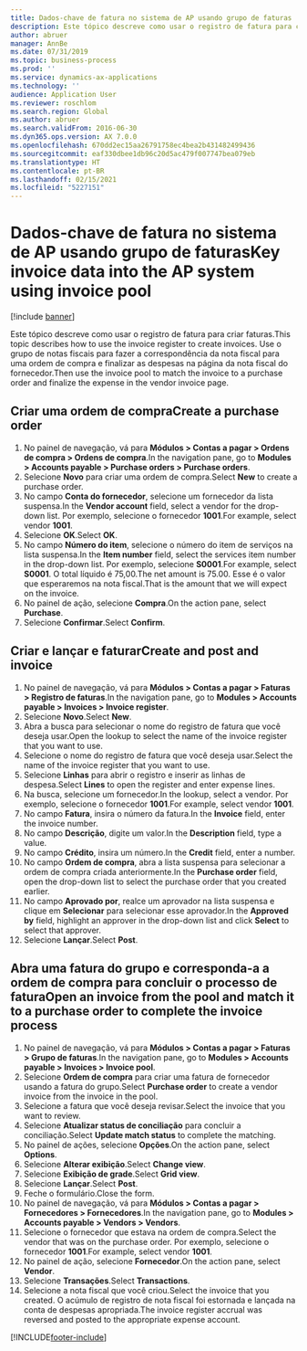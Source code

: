 ```yaml
---
title: Dados-chave de fatura no sistema de AP usando grupo de faturas
description: Este tópico descreve como usar o registro de fatura para criar faturas.
author: abruer
manager: AnnBe
ms.date: 07/31/2019
ms.topic: business-process
ms.prod: ''
ms.service: dynamics-ax-applications
ms.technology: ''
audience: Application User
ms.reviewer: roschlom
ms.search.region: Global
ms.author: abruer
ms.search.validFrom: 2016-06-30
ms.dyn365.ops.version: AX 7.0.0
ms.openlocfilehash: 670dd2ec15aa26791758ec4bea2b431482499436
ms.sourcegitcommit: eaf330dbee1db96c20d5ac479f007747bea079eb
ms.translationtype: HT
ms.contentlocale: pt-BR
ms.lasthandoff: 02/15/2021
ms.locfileid: "5227151"
---
```

# <a name="key-invoice-data-into-the-ap-system-using-invoice-pool"></a><span data-ttu-id="e8271-103">Dados-chave de fatura no sistema de AP usando grupo de faturas</span><span class="sxs-lookup"><span data-stu-id="e8271-103">Key invoice data into the AP system using invoice pool</span></span>

[!include [banner](../../includes/banner.md)]

<span data-ttu-id="e8271-104">Este tópico descreve como usar o registro de fatura para criar faturas.</span><span class="sxs-lookup"><span data-stu-id="e8271-104">This topic describes how to use the invoice register to create invoices.</span></span> <span data-ttu-id="e8271-105">Use o grupo de notas fiscais para fazer a correspondência da nota fiscal para uma ordem de compra e finalizar as despesas na página da nota fiscal do fornecedor.</span><span class="sxs-lookup"><span data-stu-id="e8271-105">Then use the invoice pool to match the invoice to a purchase order and finalize the expense in the vendor invoice page.</span></span>


## <a name="create-a-purchase-order"></a><span data-ttu-id="e8271-106">Criar uma ordem de compra</span><span class="sxs-lookup"><span data-stu-id="e8271-106">Create a purchase order</span></span>
1. <span data-ttu-id="e8271-107">No painel de navegação, vá para **Módulos > Contas a pagar > Ordens de compra > Ordens de compra**.</span><span class="sxs-lookup"><span data-stu-id="e8271-107">In the navigation pane, go to **Modules > Accounts payable > Purchase orders > Purchase orders**.</span></span>
2. <span data-ttu-id="e8271-108">Selecione **Novo** para criar uma ordem de compra.</span><span class="sxs-lookup"><span data-stu-id="e8271-108">Select **New** to create a purchase order.</span></span>
3. <span data-ttu-id="e8271-109">No campo **Conta do fornecedor**, selecione um fornecedor da lista suspensa.</span><span class="sxs-lookup"><span data-stu-id="e8271-109">In the **Vendor account** field, select a vendor for the drop-down list.</span></span> <span data-ttu-id="e8271-110">Por exemplo, selecione o fornecedor **1001**.</span><span class="sxs-lookup"><span data-stu-id="e8271-110">For example, select vendor **1001**.</span></span>
4. <span data-ttu-id="e8271-111">Selecione **OK**.</span><span class="sxs-lookup"><span data-stu-id="e8271-111">Select **OK**.</span></span>
5. <span data-ttu-id="e8271-112">No campo **Número do item**, selecione o número do item de serviços na lista suspensa.</span><span class="sxs-lookup"><span data-stu-id="e8271-112">In the **Item number** field, select the services item number in the drop-down list.</span></span> <span data-ttu-id="e8271-113">Por exemplo, selecione **S0001**.</span><span class="sxs-lookup"><span data-stu-id="e8271-113">For example, select **S0001**.</span></span> <span data-ttu-id="e8271-114">O total líquido é 75,00.</span><span class="sxs-lookup"><span data-stu-id="e8271-114">The net amount is 75.00.</span></span>  <span data-ttu-id="e8271-115">Esse é o valor que esperaremos na nota fiscal.</span><span class="sxs-lookup"><span data-stu-id="e8271-115">That is the amount that we will expect on the invoice.</span></span>  
6. <span data-ttu-id="e8271-116">No painel de ação, selecione **Compra**.</span><span class="sxs-lookup"><span data-stu-id="e8271-116">On the action pane, select **Purchase**.</span></span>
7. <span data-ttu-id="e8271-117">Selecione **Confirmar**.</span><span class="sxs-lookup"><span data-stu-id="e8271-117">Select **Confirm**.</span></span>

## <a name="create-and-post-and-invoice"></a><span data-ttu-id="e8271-118">Criar e lançar e faturar</span><span class="sxs-lookup"><span data-stu-id="e8271-118">Create and post and invoice</span></span>
1. <span data-ttu-id="e8271-119">No painel de navegação, vá para **Módulos > Contas a pagar > Faturas > Registro de faturas**.</span><span class="sxs-lookup"><span data-stu-id="e8271-119">In the navigation pane, go to **Modules > Accounts payable > Invoices > Invoice register**.</span></span>
2. <span data-ttu-id="e8271-120">Selecione **Novo**.</span><span class="sxs-lookup"><span data-stu-id="e8271-120">Select **New**.</span></span>
3. <span data-ttu-id="e8271-121">Abra a busca para selecionar o nome do registro de fatura que você deseja usar.</span><span class="sxs-lookup"><span data-stu-id="e8271-121">Open the lookup to select the name of the invoice register that you want to use.</span></span>
4. <span data-ttu-id="e8271-122">Selecione o nome do registro de fatura que você deseja usar.</span><span class="sxs-lookup"><span data-stu-id="e8271-122">Select the name of the invoice register that you want to use.</span></span>
5. <span data-ttu-id="e8271-123">Selecione **Linhas** para abrir o registro e inserir as linhas de despesa.</span><span class="sxs-lookup"><span data-stu-id="e8271-123">Select **Lines** to open the register and enter expense lines.</span></span>
6. <span data-ttu-id="e8271-124">Na busca, selecione um fornecedor.</span><span class="sxs-lookup"><span data-stu-id="e8271-124">In the lookup, select a vendor.</span></span> <span data-ttu-id="e8271-125">Por exemplo, selecione o fornecedor **1001**.</span><span class="sxs-lookup"><span data-stu-id="e8271-125">For example, select vendor **1001**.</span></span>
7. <span data-ttu-id="e8271-126">No campo **Fatura**, insira o número da fatura.</span><span class="sxs-lookup"><span data-stu-id="e8271-126">In the **Invoice** field, enter the invoice number.</span></span>
8. <span data-ttu-id="e8271-127">No campo **Descrição**, digite um valor.</span><span class="sxs-lookup"><span data-stu-id="e8271-127">In the **Description** field, type a value.</span></span>
9. <span data-ttu-id="e8271-128">No campo **Crédito**, insira um número.</span><span class="sxs-lookup"><span data-stu-id="e8271-128">In the **Credit** field, enter a number.</span></span>
10. <span data-ttu-id="e8271-129">No campo **Ordem de compra**, abra a lista suspensa para selecionar a ordem de compra criada anteriormente.</span><span class="sxs-lookup"><span data-stu-id="e8271-129">In the **Purchase order** field, open the drop-down list to select the purchase order that you created earlier.</span></span>
11. <span data-ttu-id="e8271-130">No campo **Aprovado por**, realce um aprovador na lista suspensa e clique em **Selecionar** para selecionar esse aprovador.</span><span class="sxs-lookup"><span data-stu-id="e8271-130">In the **Approved by** field, highlight an approver in the drop-down list and click **Select** to select that approver.</span></span>
12. <span data-ttu-id="e8271-131">Selecione **Lançar**.</span><span class="sxs-lookup"><span data-stu-id="e8271-131">Select **Post**.</span></span>

## <a name="open-an-invoice-from-the-pool-and-match-it-to-a-purchase-order-to-complete-the-invoice-process"></a><span data-ttu-id="e8271-132">Abra uma fatura do grupo e corresponda-a a ordem de compra para concluir o processo de fatura</span><span class="sxs-lookup"><span data-stu-id="e8271-132">Open an invoice from the pool and match it to a purchase order to complete the invoice process</span></span>
1. <span data-ttu-id="e8271-133">No painel de navegação, vá para **Módulos > Contas a pagar > Faturas > Grupo de faturas**.</span><span class="sxs-lookup"><span data-stu-id="e8271-133">In the navigation pane, go to **Modules > Accounts payable > Invoices > Invoice pool**.</span></span>
2. <span data-ttu-id="e8271-134">Selecione **Ordem de compra** para criar uma fatura de fornecedor usando a fatura do grupo.</span><span class="sxs-lookup"><span data-stu-id="e8271-134">Select **Purchase order** to create a vendor invoice from the invoice in the pool.</span></span>
3. <span data-ttu-id="e8271-135">Selecione a fatura que você deseja revisar.</span><span class="sxs-lookup"><span data-stu-id="e8271-135">Select the invoice that you want to review.</span></span>
4. <span data-ttu-id="e8271-136">Selecione **Atualizar status de conciliação** para concluir a conciliação.</span><span class="sxs-lookup"><span data-stu-id="e8271-136">Select **Update match status** to complete the matching.</span></span>
5. <span data-ttu-id="e8271-137">No painel de ações, selecione **Opções**.</span><span class="sxs-lookup"><span data-stu-id="e8271-137">On the action pane, select **Options**.</span></span>
6. <span data-ttu-id="e8271-138">Selecione **Alterar exibição**.</span><span class="sxs-lookup"><span data-stu-id="e8271-138">Select **Change view**.</span></span>
7. <span data-ttu-id="e8271-139">Selecione **Exibição de grade**.</span><span class="sxs-lookup"><span data-stu-id="e8271-139">Select **Grid view**.</span></span>
8. <span data-ttu-id="e8271-140">Selecione **Lançar**.</span><span class="sxs-lookup"><span data-stu-id="e8271-140">Select **Post**.</span></span>
9. <span data-ttu-id="e8271-141">Feche o formulário.</span><span class="sxs-lookup"><span data-stu-id="e8271-141">Close the form.</span></span>
10. <span data-ttu-id="e8271-142">No painel de navegação, vá para **Módulos > Contas a pagar > Fornecedores > Fornecedores**.</span><span class="sxs-lookup"><span data-stu-id="e8271-142">In the navigation pane, go to **Modules > Accounts payable > Vendors > Vendors**.</span></span>
11. <span data-ttu-id="e8271-143">Selecione o fornecedor que estava na ordem de compra.</span><span class="sxs-lookup"><span data-stu-id="e8271-143">Select the vendor that was on the purchase order.</span></span> <span data-ttu-id="e8271-144">Por exemplo, selecione o fornecedor **1001**.</span><span class="sxs-lookup"><span data-stu-id="e8271-144">For example, select vendor **1001**.</span></span>
12. <span data-ttu-id="e8271-145">No painel de ação, selecione **Fornecedor**.</span><span class="sxs-lookup"><span data-stu-id="e8271-145">On the action pane, select **Vendor**.</span></span>
13. <span data-ttu-id="e8271-146">Selecione **Transações**.</span><span class="sxs-lookup"><span data-stu-id="e8271-146">Select **Transactions**.</span></span>
14. <span data-ttu-id="e8271-147">Selecione a nota fiscal que você criou.</span><span class="sxs-lookup"><span data-stu-id="e8271-147">Select the invoice that you created.</span></span> <span data-ttu-id="e8271-148">O acúmulo de registro de nota fiscal foi estornada e lançada na conta de despesas apropriada.</span><span class="sxs-lookup"><span data-stu-id="e8271-148">The invoice register accrual was reversed and posted to the appropriate expense account.</span></span>  



[!INCLUDE[footer-include](../../../includes/footer-banner.md)]